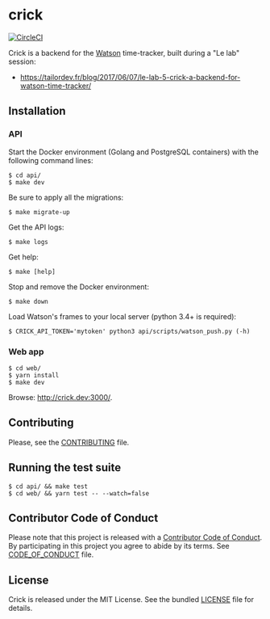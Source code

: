 crick
=====

[![CircleCI](https://circleci.com/gh/TailorDev/crick/tree/master.svg?style=svg&circle-token=af802009a9119df1eb1869418316b2d742d65dda)](https://circleci.com/gh/TailorDev/crick/tree/master)

Crick is a backend for the [Watson](https://github.com/TailorDev/Watson) time-tracker, built during a "Le lab" session:

* https://tailordev.fr/blog/2017/06/07/le-lab-5-crick-a-backend-for-watson-time-tracker/


## Installation

### API

Start the Docker environment (Golang and PostgreSQL containers) with the
following command lines:

    $ cd api/
    $ make dev

Be sure to apply all the migrations:

    $ make migrate-up

Get the API logs:

    $ make logs

Get help:

    $ make [help]

Stop and remove the Docker environment:

    $ make down

Load Watson's frames to your local server (python 3.4+ is required):

    $ CRICK_API_TOKEN='mytoken' python3 api/scripts/watson_push.py (-h)

### Web app

    $ cd web/
    $ yarn install
    $ make dev

Browse: http://crick.dev:3000/.


## Contributing

Please, see the [CONTRIBUTING](CONTRIBUTING.md) file.


## Running the test suite

    $ cd api/ && make test
    $ cd web/ && yarn test -- --watch=false


## Contributor Code of Conduct

Please note that this project is released with a [Contributor Code of
Conduct](http://contributor-covenant.org/). By participating in this project you
agree to abide by its terms. See [CODE_OF_CONDUCT](CODE_OF_CONDUCT.md) file.


## License

Crick is released under the MIT License. See the bundled [LICENSE](LICENSE)
file for details.
